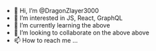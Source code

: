 - 👋 Hi, I’m @DragonZlayer3000
- 👀 I’m interested in JS, React, GraphQL
- 🌱 I’m currently learning the above
- 💞️ I’m looking to collaborate on the above above
- 📫 How to reach me ...

<!---
DragonZlayer3000/DragonZlayer3000 is a ✨ special ✨ repository because its `README.md` (this file) appears on your GitHub profile.
You can click the Preview link to take a look at your changes.
--->
